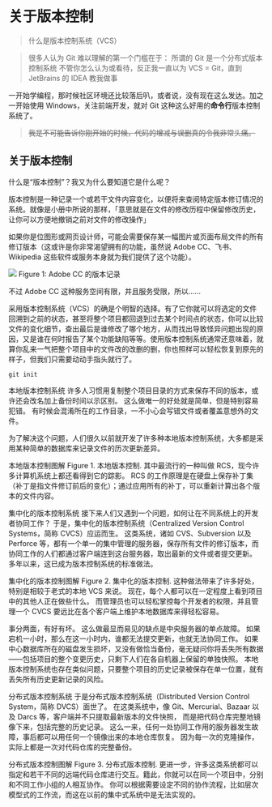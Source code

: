 # 关于版本控制

> 什么是版本控制系统（VCS）

> 很多人认为 Git 难以理解的第一个门槛在于：
> 所谓的 Git 是一个分布式版本控制系统
> 不管你怎么认为或看待，反正我一直以为 VCS = Git，直到 JetBrains 的 IDEA 教我做事

一开始学编程，那时候社区环境还比较落后叭，或者说，没有现在这么发达。加之一开始使用 Windows，关注前端开发，就对 Git 这种这么好用的**命令行**版本控制系统了。

> <s>我是不可能告诉你刚开始的时候，代码的增减与误删真的令我非常头痛。</s>

## 关于版本控制

什么是“版本控制”？我又为什么要知道它是什么呢？

版本控制是一种记录一个或若干文件内容变化，以便将来查阅特定版本修订情况的系统。就像是小册中所说的那样，「意思就是在文件的修改历程中保留修改历史，让你可以方便地撤销之前对文件的修改操作」

如果你是位图形或网页设计师，可能会需要保存某一幅图片或页面布局文件的所有修订版本（这或许是你非常渴望拥有的功能，虽然说 Adobe CC、飞书、Wikipedia 这些软件或服务本身就为我们提供了这个功能）。

![](https://p6-juejin.byteimg.com/tos-cn-i-k3u1fbpfcp/9e592ed5982f49a9b4844ef0a4b1b04d~tplv-k3u1fbpfcp-zoom-1.image)
<span>Figure 1: Adobe CC 的版本记录</span>

不过 Adobe CC 这种服务空间有限，并且服务受限，所以……

采用版本控制系统（VCS）的确是个明智的选择。有了它你就可以将选定的文件回溯到之前的状态，甚至将整个项目都回退到过去某个时间点的状态，你可以比较文件的变化细节，查出最后是谁修改了哪个地方，从而找出导致怪异问题出现的原因，又是谁在何时报告了某个功能缺陷等等。使用版本控制系统通常还意味着，就算你乱来一气把整个项目中的文件改的改删的删，你也照样可以轻松恢复到原先的样子，但我们只需要动动手指头就行了。

```shell
git init
```

本地版本控制系统 许多人习惯用复制整个项目目录的方式来保存不同的版本，或许还会改名加上备份时间以示区别。 这么做唯一的好处就是简单，但是特别容易犯错。 有时候会混淆所在的工作目录，一不小心会写错文件或者覆盖意想外的文件。

为了解决这个问题，人们很久以前就开发了许多种本地版本控制系统，大多都是采用某种简单的数据库来记录文件的历次更新差异。

本地版本控制图解 Figure 1. 本地版本控制. 其中最流行的一种叫做 RCS，现今许多计算机系统上都还看得到它的踪影。 RCS 的工作原理是在硬盘上保存补丁集（补丁是指文件修订前后的变化）；通过应用所有的补丁，可以重新计算出各个版本的文件内容。

集中化的版本控制系统 接下来人们又遇到一个问题，如何让在不同系统上的开发者协同工作？ 于是，集中化的版本控制系统（Centralized Version Control Systems，简称 CVCS）应运而生。 这类系统，诸如 CVS、Subversion 以及 Perforce 等，都有一个单一的集中管理的服务器，保存所有文件的修订版本，而协同工作的人们都通过客户端连到这台服务器，取出最新的文件或者提交更新。 多年以来，这已成为版本控制系统的标准做法。

集中化的版本控制图解 Figure 2. 集中化的版本控制. 这种做法带来了许多好处，特别是相较于老式的本地 VCS 来说。 现在，每个人都可以在一定程度上看到项目中的其他人正在做些什么。 而管理员也可以轻松掌控每个开发者的权限，并且管理一个 CVCS 要远比在各个客户端上维护本地数据库来得轻松容易。

事分两面，有好有坏。 这么做最显而易见的缺点是中央服务器的单点故障。 如果宕机一小时，那么在这一小时内，谁都无法提交更新，也就无法协同工作。 如果中心数据库所在的磁盘发生损坏，又没有做恰当备份，毫无疑问你将丢失所有数据——包括项目的整个变更历史，只剩下人们在各自机器上保留的单独快照。 本地版本控制系统也存在类似问题，只要整个项目的历史记录被保存在单一位置，就有丢失所有历史更新记录的风险。

分布式版本控制系统 于是分布式版本控制系统（Distributed Version Control System，简称 DVCS）面世了。 在这类系统中，像 Git、Mercurial、Bazaar 以及 Darcs 等，客户端并不只提取最新版本的文件快照， 而是把代码仓库完整地镜像下来，包括完整的历史记录。 这么一来，任何一处协同工作用的服务器发生故障，事后都可以用任何一个镜像出来的本地仓库恢复。 因为每一次的克隆操作，实际上都是一次对代码仓库的完整备份。

分布式版本控制图解 Figure 3. 分布式版本控制. 更进一步，许多这类系统都可以指定和若干不同的远端代码仓库进行交互。籍此，你就可以在同一个项目中，分别和不同工作小组的人相互协作。 你可以根据需要设定不同的协作流程，比如层次模型式的工作流，而这在以前的集中式系统中是无法实现的。